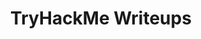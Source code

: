 ---
title: "TryHackMe Writeups"
layout: collection
permalink: /tryhackme/
collection: tryhackme
entries_layout: grid
classes: wide
---